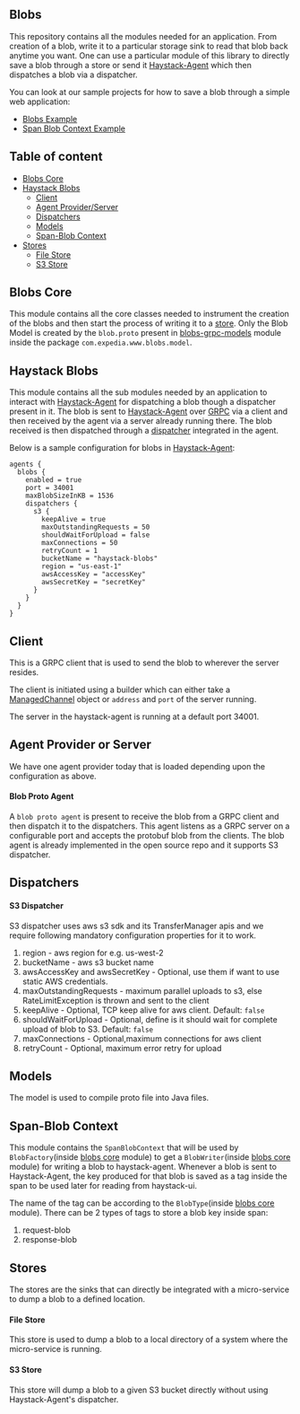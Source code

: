 ## Blobs

This repository contains all the modules needed for an application. From creation of a blob, write it to a particular storage sink to read that blob back anytime you want. One can use a particular module of this library to directly save a blob through a store or send it [Haystack-Agent](https://github.com/ExpediaDotCom/haystack-agent) which then dispatches a blob via a dispatcher.

You can look at our sample projects for how to save a blob through a simple web application:
* [Blobs Example](https://github.com/mchandramouli/blobs-example)
* [Span Blob Context Example](https://github.com/vaibhavsawhney/span-blob-example)

## Table of content

- [Blobs Core](#blobs-core)
- [Haystack Blobs](#haystack-blobs)
	* [Client](#client)
	* [Agent Provider/Server](#agent-provider-or-server)
	* [Dispatchers](#dispatchers)
	* [Models](#models)
	* [Span-Blob Context](#span-blob-context)
- [Stores](#stores)
	* [File Store](#file-store)
	* [S3 Store](#s3-store)

## Blobs Core

This module contains all the core classes needed to instrument the creation of the blobs and then start the process of writing it to a [store](#stores). Only the Blob Model is created by the `blob.proto` present in [blobs-grpc-models](#models) module inside the package `com.expedia.www.blobs.model`.


## Haystack Blobs

This module contains all the sub modules needed by an application to interact with [Haystack-Agent](https://github.com/ExpediaDotCom/haystack-agent) for dispatching a blob though a dispatcher present in it. The blob is sent to [Haystack-Agent](https://github.com/ExpediaDotCom/haystack-agent) over [GRPC](https://grpc.io/) via a client and then received by the agent via a server already running there. The blob received is then dispatched through a [dispatcher](#dispatchers) integrated in the agent.

Below is a sample configuration for blobs in [Haystack-Agent](https://github.com/ExpediaDotCom/haystack-agent):
```
agents {
  blobs {
    enabled = true
    port = 34001
    maxBlobSizeInKB = 1536
    dispatchers {
      s3 {
        keepAlive = true
        maxOutstandingRequests = 50
        shouldWaitForUpload = false
        maxConnections = 50
        retryCount = 1
        bucketName = "haystack-blobs"
        region = "us-east-1"
        awsAccessKey = "accessKey"
        awsSecretKey = "secretKey"
      }
    }
  }
}

```

## Client

This is a GRPC client that is used to send the blob to wherever the server resides.

The client is initiated using a builder which can either take a [ManagedChannel](https://grpc.github.io/grpc-java/javadoc/io/grpc/ManagedChannel.html) object or `address` and `port` of the server running.

The server in the haystack-agent is running at a default port 34001.

## Agent Provider or Server
We have one agent provider today that is loaded depending upon the configuration as above.

#### Blob Proto Agent
A `blob proto agent` is present to receive the blob from a GRPC client and then dispatch it to the dispatchers. This agent listens as a GRPC server on a configurable port and accepts the protobuf blob from the clients. The blob agent is already implemented in the open source repo and it supports S3 dispatcher.

## Dispatchers

#### S3 Dispatcher

S3 dispatcher uses aws s3 sdk and its TransferManager apis and we require following mandatory configuration properties for it to work.

1. region - aws region for e.g. us-west-2
2. bucketName - aws s3 bucket name
3. awsAccessKey and awsSecretKey - Optional, use them if want to use static AWS credentials.
4. maxOutstandingRequests - maximum parallel uploads to s3, else RateLimitException is thrown and sent to the client
5. keepAlive - Optional, TCP keep alive for aws client. Default: `false`
6. shouldWaitForUpload - Optional, define is it should wait for complete upload of blob to S3. Default: `false`		
7. maxConnections - Optional,maximum connections for aws client
8. retryCount - Optional, maximum error retry for upload


## Models

The model is used to compile proto file into Java files.

## Span-Blob Context

This module contains the `SpanBlobContext` that will be used by `BlobFactory`(inside [blobs core](blobs-core) module) to get a `BlobWriter`(inside [blobs core](blobs-core) module) for writing a blob to haystack-agent.
Whenever a blob is sent to Haystack-Agent, the key produced for that blob is saved as a tag inside the span to be used later for reading from haystack-ui.

The name of the tag can be according to the `BlobType`(inside [blobs core](blobs-core) module). There can be 2 types of tags to store a blob key inside span:
1. request-blob
2. response-blob


## Stores

The stores are the sinks that can directly be integrated with a micro-service to dump a blob to a defined location.

#### File Store

This store is used to dump a blob to a local directory of a system where the micro-service is running.

#### S3 Store

This store will dump a blob to a given S3 bucket directly without using Haystack-Agent's dispatcher.